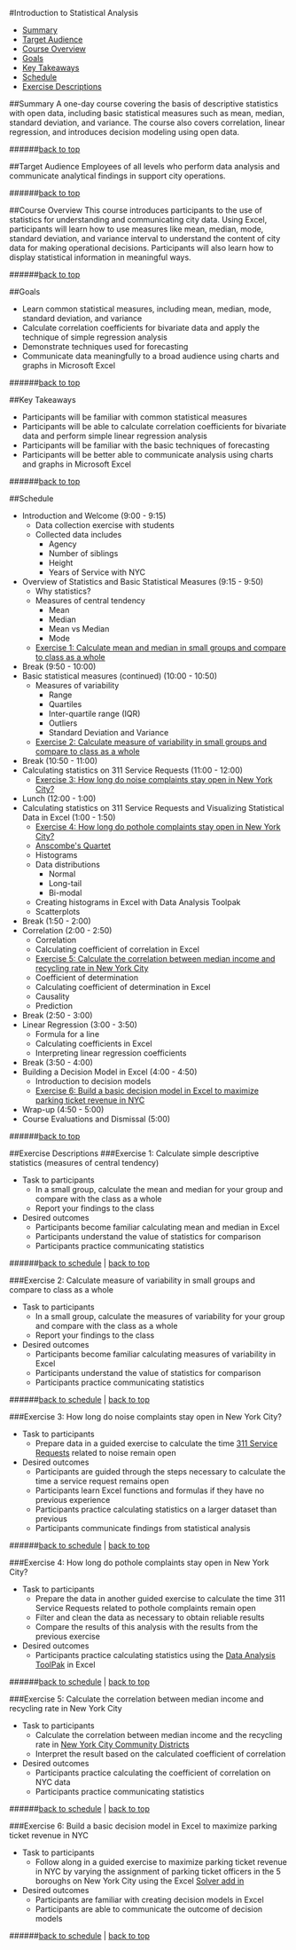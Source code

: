 <a id="top"></a>
#Introduction to Statistical Analysis

+ [Summary](#summary)
+ [Target Audience](#target-audience)
+ [Course Overview](#course-overview)
+ [Goals](#goals)
+ [Key Takeaways](#key-takeaways)
+ [Schedule](#schedule)
+ [Exercise Descriptions](#exercise-descriptions)

<a id="summary"></a>
##Summary
A one-day course covering the basis of descriptive statistics with open data, including basic statistical measures such as mean, median, standard deviation, and variance. The course also covers correlation, linear regression, and introduces decision modeling using open data.

######[back to top](#top)

<a id="target-audience"></a>
##Target Audience
Employees of all levels who perform data analysis and communicate analytical findings in support city operations.

######[back to top](#top)

<a id="course-overview"></a>
##Course Overview
This course introduces participants to the use of statistics for understanding and communicating city data. Using Excel, participants will learn how to use measures like mean, median, mode, standard deviation, and variance interval to understand the content of city data for making operational decisions. Participants will also learn how to display statistical information in meaningful ways.

######[back to top](#top)

<a id="goals"></a>
##Goals
+ Learn common statistical measures, including mean, median, mode, standard deviation, and variance
+ Calculate correlation coefficients for bivariate data and apply the technique of simple regression analysis
+ Demonstrate techniques used for forecasting
+ Communicate data meaningfully to a broad audience using charts and graphs in Microsoft Excel

######[back to top](#top)

<a id="key-takeaways"></a>
##Key Takeaways
+ Participants will be familiar with common statistical measures
+ Participants will be able to calculate correlation coefficients for bivariate data and perform simple linear regression analysis
+ Participants will be familiar with the basic techniques of forecasting
+ Participants will be better able to communicate analysis using charts and graphs in Microsoft Excel

######[back to top](#top)

<a id="schedule"></a>
##Schedule
+ Introduction and Welcome (9:00 - 9:15)
	+ Data collection exercise with students
	+ Collected data includes
		+ Agency
		+ Number of siblings
		+ Height
		+ Years of Service with NYC	
+ Overview of Statistics and Basic Statistical Measures (9:15 - 9:50)
	+ Why statistics?
	+ Measures of central tendency
		+ Mean
		+ Median
		+ Mean vs Median
		+ Mode <a id="ex1"></a>
	+ [Exercise 1: Calculate mean and median in small groups and compare to class as a whole](#exercise1)
+ Break (9:50 - 10:00)
+ Basic statistical measures (continued) (10:00 - 10:50)
	+ Measures of variability
		+ Range
		+ Quartiles
		+ Inter-quartile range (IQR)
		+ Outliers
		+ Standard Deviation and Variance <a id="ex2"></a>
	+ [Exercise 2: Calculate measure of variability in small groups and compare to class as a whole](#exercise2)
+ Break (10:50 - 11:00)
+ Calculating statistics on 311 Service Requests (11:00 - 12:00) <a id="ex3"></a>
	+ [Exercise 3: How long do noise complaints stay open in New York City?](#exercise3)
+ Lunch (12:00 - 1:00)
+ Calculating statistics on 311 Service Requests and Visualizing Statistical Data in Excel (1:00 - 1:50) <a id="ex4"></a>
	+ [Exercise 4: How long do pothole complaints stay open in New York City?](#exercise4)
	+ [Anscombe's Quartet](https://en.wikipedia.org/wiki/Anscombe%27s_quartet)
	+ Histograms
	+ Data distributions
		+ Normal
		+ Long-tail
		+ Bi-modal
	+ Creating histograms in Excel with Data Analysis Toolpak
	+ Scatterplots
+ Break (1:50 - 2:00)
+ Correlation (2:00 - 2:50)
	+ Correlation
	+ Calculating coefficient of correlation in Excel <a id="ex5"></a>
	+ [Exercise 5: Calculate the correlation between median income and recycling rate in New York City](#exercise5)
	+ Coefficient of determination
	+ Calculating coefficient of determination in Excel
	+ Causality
	+ Prediction
+ Break (2:50 - 3:00)
+ Linear Regression (3:00 - 3:50)
	+ Formula for a line
	+ Calculating coefficients in Excel
	+ Interpreting linear regression coefficients
+ Break (3:50 - 4:00)
+ Building a Decision Model in Excel (4:00 - 4:50)
	+ Introduction to decision models <a id="ex6"></a>
	+ [Exercise 6: Build a basic decision model in Excel to maximize parking ticket revenue in NYC](#exercise6)
+ Wrap-up (4:50 - 5:00)
+ Course Evaluations and Dismissal (5:00)


######[back to top](#top)

<a id="exercise-descriptions"></a>
##Exercise Descriptions 
<a id="exercise1"></a>
###Exercise 1: Calculate simple descriptive statistics (measures of central tendency)
+ Task to participants
	+ In a small group, calculate the mean and median for your group and compare with the class as a whole
	+ Report your findings to the class
+ Desired outcomes
	+ Participants become familiar calculating mean and median in Excel
	+ Participants understand the value of statistics for comparison
	+ Participants practice communicating statistics

######[back to schedule](#ex1) | [back to top](#top)

<a id="exercise2"></a>
###Exercise 2: Calculate measure of variability in small groups and compare to class as a whole
+ Task to participants
	+ In a small group, calculate the measures of variability for your group and compare with the class as a whole
	+ Report your findings to the class
+ Desired outcomes
	+ Participants become familiar calculating measures of variability in Excel
	+ Participants understand the value of statistics for comparison
	+ Participants practice communicating statistics

######[back to schedule](#ex2) | [back to top](#top)

<a id="exercise3"></a>
###Exercise 3: How long do noise complaints stay open in New York City?
+ Task to participants
	+ Prepare data in a guided exercise to calculate the time [311 Service Requests](https://data.cityofnewyork.us/Social-Services/311-Service-Requests-from-2010-to-Present/erm2-nwe9) related to noise remain open
+ Desired outcomes
	+ Participants are guided through the steps necessary to calculate the time a service request remains open
	+ Participants learn Excel functions and formulas if they have no previous experience
	+ Participants practice calculating statistics on a larger dataset than previous
	+ Participants communicate findings from statistical analysis

######[back to schedule](#ex3) | [back to top](#top)

<a id="exercise4"></a>
###Exercise 4: How long do pothole complaints stay open in New York City?
+ Task to participants
	+ Prepare the data in another guided exercise to calculate the time 311 Service Requests related to pothole complaints remain open
	+ Filter and clean the data as necessary to obtain reliable results
	+ Compare the results of this analysis with the results from the previous exercise
+ Desired outcomes
	+ Participants practice calculating statistics using the [Data Analysis ToolPak](https://support.office.com/en-us/article/Use-the-Analysis-ToolPak-to-perform-complex-data-analysis-f77cbd44-fdce-4c4e-872b-898f4c90c007) in Excel

######[back to schedule](#ex4) | [back to top](#top)

<a id="exercise5"></a>
###Exercise 5: Calculate the correlation between median income and recycling rate in New York City
+ Task to participants
	+ Calculate the correlation between median income and the recycling rate in [New York City Community Districts](https://en.wikipedia.org/wiki/Community_boards_of_New_York_City)
	+ Interpret the result based on the calculated coefficient of correlation
+ Desired outcomes
	+ Participants practice calculating the coefficient of correlation on NYC data
	+ Participants practice communicating statistics

######[back to schedule](#ex5) | [back to top](#top)

<a id="exercise6"></a>
###Exercise 6: Build a basic decision model in Excel to maximize parking ticket revenue in NYC 
+ Task to participants
	+ Follow along in a guided exercise to maximize parking ticket revenue in NYC by varying the assignment of parking ticket officers in the 5 boroughs on New York City using the Excel [Solver add in](http://www.excel-easy.com/data-analysis/solver.html)
+ Desired outcomes
	+ Participants are familiar with creating decision models in Excel
	+ Participants are able to communicate the outcome of decision models

######[back to schedule](#ex6) | [back to top](#top)
